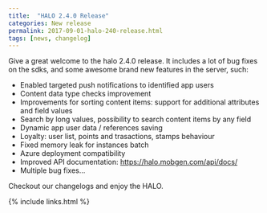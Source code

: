 ```yaml
---
title:  "HALO 2.4.0 Release"
categories: New release
permalink: 2017-09-01-halo-240-release.html
tags: [news, changelog]
---
```


Give a great welcome to the halo 2.4.0 release. It includes a lot of bug fixes on the sdks, and some awesome brand new features in the server, such:

- Enabled targeted push notifications to identified app users
- Content data type checks improvement
- Improvements for sorting content items: support for additional attributes and field values
- Search by long values, possibility to search content items by any field
- Dynamic app user data / references saving
- Loyalty: user list, points and trasactions, stamps behaviour
- Fixed memory leak for instances batch
- Azure deployment compatibility
- Improved API documentation: https://halo.mobgen.com/api/docs/
- Multiple bug fixes…


Checkout our changelogs and enjoy the HALO.

{% include links.html %}

